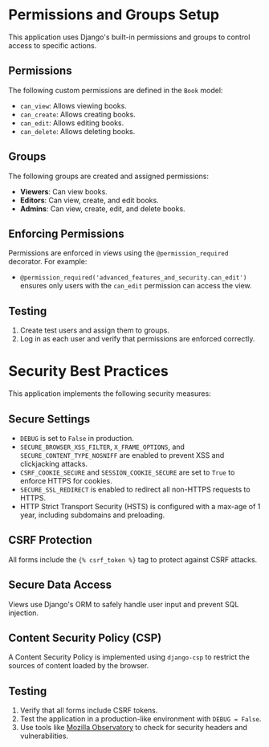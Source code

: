 # Permissions and Groups Setup

This application uses Django's built-in permissions and groups to control access to specific actions.

## Permissions
The following custom permissions are defined in the `Book` model:
- `can_view`: Allows viewing books.
- `can_create`: Allows creating books.
- `can_edit`: Allows editing books.
- `can_delete`: Allows deleting books.

## Groups
The following groups are created and assigned permissions:
- **Viewers**: Can view books.
- **Editors**: Can view, create, and edit books.
- **Admins**: Can view, create, edit, and delete books.

## Enforcing Permissions
Permissions are enforced in views using the `@permission_required` decorator. For example:
- `@permission_required('advanced_features_and_security.can_edit')` ensures only users with the `can_edit` permission can access the view.

## Testing
1. Create test users and assign them to groups.
2. Log in as each user and verify that permissions are enforced correctly.


# Security Best Practices

This application implements the following security measures:

## Secure Settings
- `DEBUG` is set to `False` in production.
- `SECURE_BROWSER_XSS_FILTER`, `X_FRAME_OPTIONS`, and `SECURE_CONTENT_TYPE_NOSNIFF` are enabled to prevent XSS and clickjacking attacks.
- `CSRF_COOKIE_SECURE` and `SESSION_COOKIE_SECURE` are set to `True` to enforce HTTPS for cookies.
- `SECURE_SSL_REDIRECT` is enabled to redirect all non-HTTPS requests to HTTPS.
- HTTP Strict Transport Security (HSTS) is configured with a max-age of 1 year, including subdomains and preloading.

## CSRF Protection
All forms include the `{% csrf_token %}` tag to protect against CSRF attacks.

## Secure Data Access
Views use Django's ORM to safely handle user input and prevent SQL injection.

## Content Security Policy (CSP)
A Content Security Policy is implemented using `django-csp` to restrict the sources of content loaded by the browser.

## Testing
1. Verify that all forms include CSRF tokens.
2. Test the application in a production-like environment with `DEBUG = False`.
3. Use tools like [Mozilla Observatory](https://observatory.mozilla.org/) to check for security headers and vulnerabilities.